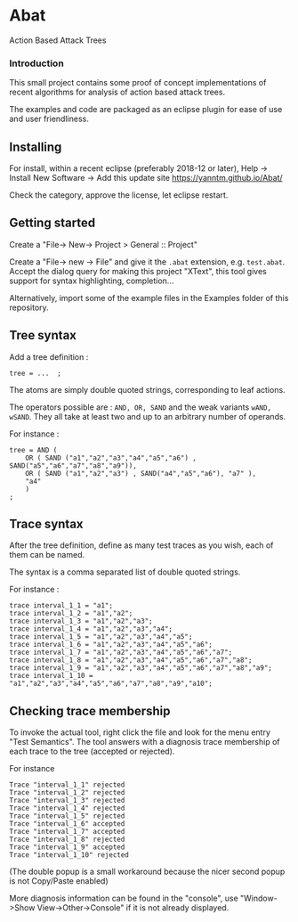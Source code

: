 # Abat
Action Based Attack Trees

### Introduction

This small project contains some proof of concept implementations of recent algorithms for analysis of action based attack trees.

The examples and code are packaged as an eclipse plugin for ease of use and user friendliness.

## Installing

For install, within a recent eclipse (preferably 2018-12 or later), 
Help -> Install New Software -> Add this update site https://yanntm.github.io/Abat/

Check the category, approve the license, let eclipse restart.

## Getting started

Create a "File-> New-> Project > General :: Project"

Create a "File-> new -> File" and give it the `.abat` extension, e.g. `test.abat`.
Accept the dialog query for making this project "XText", this tool gives support for syntax highlighting, completion...

Alternatively, import some of the example files in the Examples folder of this repository.

## Tree syntax

Add a tree definition :

```
tree = ...  ;
```

The atoms are simply double quoted strings, corresponding to leaf actions.

The operators possible are : `AND, OR, SAND` and the weak variants `wAND, wSAND`.
They all take at least two and up to an arbitrary number of operands.

For instance :

```
tree = AND (
	OR ( SAND ("a1","a2","a3","a4","a5","a6") , SAND("a5","a6","a7","a8","a9")),
	OR ( SAND ("a1","a2","a3") , SAND("a4","a5","a6"), "a7" ),
	"a4"
	)
;
```

## Trace syntax

After the tree definition, define as many test traces as you wish, each of them can be named.

The syntax is a comma separated list of double quoted strings.

For instance :

```
trace interval_1_1 = "a1";
trace interval_1_2 = "a1","a2";
trace interval_1_3 = "a1","a2","a3";
trace interval_1_4 = "a1","a2","a3","a4";
trace interval_1_5 = "a1","a2","a3","a4","a5";
trace interval_1_6 = "a1","a2","a3","a4","a5","a6";
trace interval_1_7 = "a1","a2","a3","a4","a5","a6","a7";
trace interval_1_8 = "a1","a2","a3","a4","a5","a6","a7","a8";
trace interval_1_9 = "a1","a2","a3","a4","a5","a6","a7","a8","a9";
trace interval_1_10 = "a1","a2","a3","a4","a5","a6","a7","a8","a9","a10";
```

## Checking trace membership

To invoke the actual tool, right click the file and look for the menu entry "Test Semantics".
The tool answers with a diagnosis trace membership of each trace to the tree (accepted or rejected).

For instance 

```
Trace "interval_1_1" rejected 
Trace "interval_1_2" rejected 
Trace "interval_1_3" rejected 
Trace "interval_1_4" rejected 
Trace "interval_1_5" rejected 
Trace "interval_1_6" accepted 
Trace "interval_1_7" accepted 
Trace "interval_1_8" rejected 
Trace "interval_1_9" accepted 
Trace "interval_1_10" rejected 
```

(The double popup is a small workaround because the nicer second popup is not Copy/Paste enabled)

More diagnosis information can be found in the "console", use "Window->Show View->Other->Console" if it is not already displayed.

